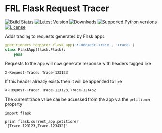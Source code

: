 # FRL Flask Request Tracer

[![Build Status](https://secure.travis-ci.org/balanced/petitioners.png?branch=master)](http://travis-ci.org/balanced/petitioners) [![Latest Version](https://pypip.in/version/petitioners/badge.svg)](https://pypi.python.org/pypi/petitioners/) [![Downloads](https://pypip.in/download/petitioners/badge.svg)](https://pypi.python.org/pypi/petitioners/) [![Supported Python versions](https://pypip.in/py_versions/petitioners/badge.svg)](https://pypi.python.org/pypi/petitioners/) [![License](https://pypip.in/license/petitioners/badge.svg)](https://pypi.python.org/pypi/petitioners/)

Adds tracing to requests generated by Flask apps.

```python
@petitioners.register_flask_app('X-Request-Trace', 'Trace-')
class FlaskApp(flask.Flask):
    pass
```

Requests to the app will now generate response with headers tagged like

```
X-Request-Trace: Trace-123123
```

If this header already exists then it will be appended to like

```
X-Request-Trace: Trace-123123,Trace-123432
```

The current trace value can be accessed from the app via the `petitioner` property

```
import flask

print flask.current_app.petitioner
'[Trace-123123,Trace-123432]'
```
